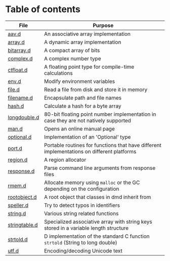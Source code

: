 # Table of contents

| File                                                                                 | Purpose                                                                                    |
|--------------------------------------------------------------------------------------|--------------------------------------------------------------------------------------------|
| [aav.d](https://github.com/dlang/dmd/blob/master/src/dmd/root/aav.d)                 | An associative array implementation                                                        |
| [array.d](https://github.com/dlang/dmd/blob/master/src/dmd/root/array.d)             | A dynamic array implementation                                                             |
| [bitarray.d](https://github.com/dlang/dmd/blob/master/src/dmd/root/bitarray.d)       | A compact array of bits                                                                    |
| [complex.d](https://github.com/dlang/dmd/blob/master/src/dmd/root/complex.d)         | A complex number type                                                                      |
| [ctfloat.d](https://github.com/dlang/dmd/blob/master/src/dmd/root/ctfloat.d)         | A floating point type for compile-time calculations                                        |
| [env.d](https://github.com/dlang/dmd/blob/master/src/dmd/root/env.d)                 | Modify environment variables                                                               |
| [file.d](https://github.com/dlang/dmd/blob/master/src/dmd/root/file.d)               | Read a file from disk and store it in memory                                               |
| [filename.d](https://github.com/dlang/dmd/blob/master/src/dmd/root/filename.d)       | Encapsulate path and file names                                                            |
| [hash.d](https://github.com/dlang/dmd/blob/master/src/dmd/root/hash.d)               | Calculate a hash for a byte array                                                          |
| [longdouble.d](https://github.com/dlang/dmd/blob/master/src/dmd/root/longdouble.d)   | 80-bit floating point number implementation in case they are not natively supported        |
| [man.d](https://github.com/dlang/dmd/blob/master/src/dmd/root/man.d)                 | Opens an online manual page                                                                |
| [optional.d](https://github.com/dlang/dmd/blob/master/src/dmd/root/optional.d)       | Implementation of an 'Optional' type                                                       |
| [port.d](https://github.com/dlang/dmd/blob/master/src/dmd/root/port.d)               | Portable routines for functions that have different implementations on different platforms |
| [region.d](https://github.com/dlang/dmd/blob/master/src/dmd/root/region.d)           | A region allocator                                                                         |
| [response.d](https://github.com/dlang/dmd/blob/master/src/dmd/root/response.d)       | Parse command line arguments from response files                                           |
| [rmem.d](https://github.com/dlang/dmd/blob/master/src/dmd/root/rmem.d)               | Allocate memory using `malloc` or the GC depending on the configuration                    |
| [rootobject.d](https://github.com/dlang/dmd/blob/master/src/dmd/root/rootobject.d)   | A root object that classes in dmd inherit from                                             |
| [speller.d](https://github.com/dlang/dmd/blob/master/src/dmd/root/speller.d)         | Try to detect typos in identifiers                                                         |
| [string.d](https://github.com/dlang/dmd/blob/master/src/dmd/root/string.d)           | Various string related functions                                                           |
| [stringtable.d](https://github.com/dlang/dmd/blob/master/src/dmd/root/stringtable.d) | Specialized associative array with string keys stored in a variable length structure       |
| [strtold.d](https://github.com/dlang/dmd/blob/master/src/dmd/root/strtold.d)         | D implementation of the standard C function `strtold` (String to long double)              |
| [utf.d](https://github.com/dlang/dmd/blob/master/src/dmd/root/utf.d)                 | Encoding/decoding Unicode text                                                             |
